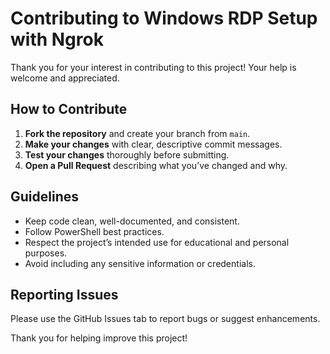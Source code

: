 # Contributing to Windows RDP Setup with Ngrok

Thank you for your interest in contributing to this project! Your help is welcome and appreciated.

## How to Contribute

1. **Fork the repository** and create your branch from `main`.
2. **Make your changes** with clear, descriptive commit messages.
3. **Test your changes** thoroughly before submitting.
4. **Open a Pull Request** describing what you’ve changed and why.

## Guidelines

- Keep code clean, well-documented, and consistent.
- Follow PowerShell best practices.
- Respect the project’s intended use for educational and personal purposes.
- Avoid including any sensitive information or credentials.

## Reporting Issues

Please use the GitHub Issues tab to report bugs or suggest enhancements.

Thank you for helping improve this project!
